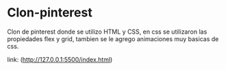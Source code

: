 # Clon-pinterest
Clon de pinterest donde se utilizo HTML y CSS, en css se utilizaron las propiedades flex y grid, tambien se le agrego animaciones muy basicas de css.

link: (http://127.0.0.1:5500/index.html)


